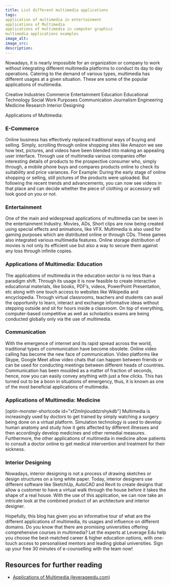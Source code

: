 ```yaml
---
title: List different multimedia applications
tags: 
application of multimedia in entertainment
applications of Multimedia
applications of multimedia in computer graphics
multimedia applications examples
image_alt:
image_src:
description:
---
```


Nowadays, it is nearly impossible for an organization or company to work without integrating different multimedia platforms to conduct its day to day operations. Catering to the demand of various types, multimedia has different usages at a given situation. These are some of the popular applications of multimedia.

Creative Industries
Commerce
Entertainment
Education
Educational Technology
Social Work Purposes
Communication
Journalism
Engineering
Medicine
Research
Interior Designing

Applications of Multimedia:

### E-Commerce

Online business has effectively replaced traditional ways of buying and selling. Simply, scrolling through online shopping sites like Amazon we see how text, pictures, and videos have been blended into making an appealing user interface. Through use of multimedia various companies offer interesting details of products to the prospective consumer who, simply through, a mobile phone buys and compares products online to check its suitability and price variances. For Example: During the early stage of online shopping or selling, still pictures of the products were uploaded. But following the recent trends and advancements, you can now see videos in that place and can decide whether the piece of clothing or accessory will look good on you or not.

### Entertainment

One of the main and widespread applications of multimedia can be seen in the entertainment Industry. Movies, ADs, Short clips are now being created using special effects and animations, like VFX. Multimedia is also used for gaming purposes which are distributed online or through CDs. These games also integrated various multimedia features. Online storage distribution of movies is not only its efficient use but also a way to secure them against any loss through infinite copies.

### Applications of Multimedia: Education

The applications of multimedia in the education sector is no less than a paradigm shift. Through its usage it is now feasible to create interactive educational materials, like books, PDF’s, videos, PowerPoint Presentation, etc along with one touch access to websites like Wikipedia and encyclopedia. Through virtual classrooms, teachers and students can avail the opportunity to learn, interact and exchange informative ideas without stepping outside and sit for hours inside a classroom. On top of everything, computer-based competitive as well as scholastics exams are being conducted globally only via the use of multimedia.

### Communication

With the emergence of internet and its rapid spread across the world, traditional types of communication have become obsolete. Online video calling has become the new face of communication. Video platforms like Skype, Google Meet allow video chats that can happen between friends or can be used for conducting meetings between different heads of countries. Communication has been moulded as a matter of fraction of seconds, hence, now you can easily convey anything with just a few clicks. This has turned out to be a boon in situations of emergency, thus, it is known as one of the most beneficial applications of multimedia.

### Applications of Multimedia: Medicine

[optin-monster-shortcode id="xf2mlnjiouddzrshykdb"]
Multimedia is increasingly used by doctors to get trained by simply watching a surgery being done on a virtual platform. Simulation technology is used to develop human anatomy and study how it gets affected by different illnesses and then accordingly develop medicines and other remedial measures. Furthermore, the other applications of multimedia in medicine allow patients to consult a doctor online to get medical intervention and treatment for their sickness.

### Interior Designing

Nowadays, interior designing is not a process of drawing sketches or design structures on a long white paper. Today, interior designers use different software like SketchUp, AutoCAD and Revit to create designs that allow a customer to have a virtual walk through the house before it takes the shape of a real house. With the use of this application, we can now take an intricate look at the combined product of an architecture and interior designer.

Hopefully, this blog has given you an informative tour of what are the different applications of multimedia, its usages and influence on different domains. Do you know that there are promising universities offering comprehensive courses in multimedia? Let the experts at Leverage Edu help you choose the best-matched career & higher education options, with one-touch access to personalised mentors and leading global universities. Sign up your free 30 minutes of e-counselling with the team now!

## Resources for further reading

- [Applications of Multimedia (leverageedu.com)](https://leverageedu.com/blog/applications-of-multimedia/)
